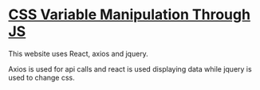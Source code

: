 <a href="https://ayt1da.github.io/WeatherApp" ><h1> CSS Variable Manipulation Through JS </h1></a>

This website uses React, axios and jquery.

Axios is used for api calls and react is used displaying data 
while jquery is used to change css.
